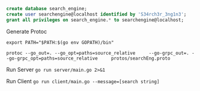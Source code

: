 ```sql
create database search_engine;  
create user searchengine@localhost identified by 'S34rch3r_3ng1n3';  
grant all privileges on search_engine.* to searchengine@localhost;  
```

Generate Protoc 
```
export PATH="$PATH:$(go env GOPATH)/bin"

protoc --go_out=. --go_opt=paths=source_relative     --go-grpc_out=. --go-grpc_opt=paths=source_relative     protos/searchEng.proto

```

Run Server
`go run server/main.go 2>&1`

Run Client
`go run client/main.go --message=[search string]`